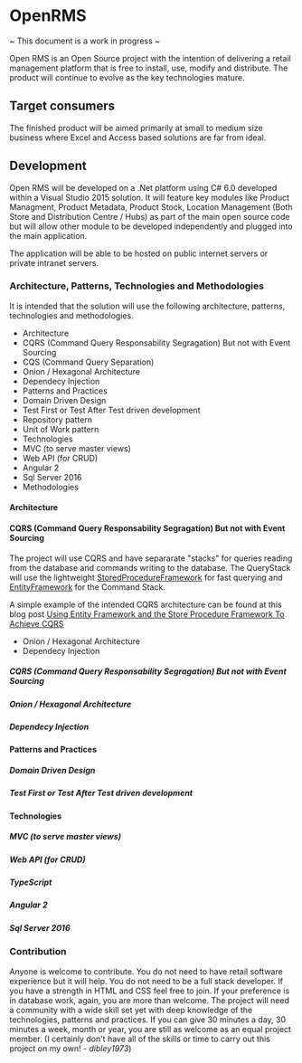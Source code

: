 # OpenRMS

~ This document is a work in progress ~

Open RMS is an Open Source project with the intention of delivering a retail management platform that is free to install, use, modify and distribute. The product will continue to evolve as the key technologies mature. 

## Target consumers

The finished product will be aimed primarily at small to medium size business where Excel and Access based solutions are far from ideal.



## Development
Open RMS will be developed on a .Net platform using C# 6.0 developed within a Visual Studio 2015 solution. It will feature key modules like Product Managment, Product Metadata, Product Stock, Location Management (Both Store and Distribution Centre / Hubs) as part of the main open source code but will allow other module to be developed independently and plugged into the main application.

The application will be able to be hosted on public internet servers or private intranet servers.


### Architecture, Patterns, Technologies and Methodologies

It is intended that the solution will use the following architecture, patterns, technologies and methodologies.
+ Architecture
 + CQRS (Command Query Responsability Segragation) But not with Event Sourcing
 + CQS (Command Query Separation)
 + Onion / Hexagonal Architecture
 + Dependecy Injection
+ Patterns and Practices
 + Domain Driven Design 
 + Test First or Test After Test driven development
 + Repository pattern
 + Unit of Work pattern
+ Technologies
 + MVC (to serve master views)
 + Web API (for CRUD)
 + Angular 2
 + Sql Server 2016
+ Methodologies

#### Architecture

#### CQRS (Command Query Responsability Segragation) But not with Event Sourcing
The project will use CQRS and have separarate "stacks" for queries reading from the database and commands writing to the database. The QueryStack will use the lightweight [StoredProcedureFramework](https://www.nuget.org/packages/Dibware.StoredProcedureFramework/) for fast querying and [EntityFramework](https://www.nuget.org/packages/EntityFramework/) for the Command Stack.

A simple example of the intended CQRS architecture can be found at this blog post [Using Entity Framework and the Store Procedure Framework To Achieve CQRS](http://www.duanewingett.info/2016/08/02/UsingEntityFrameworkAndTheStoreProcedureFrameworkToAchieveCQRSPart1.aspx)

+ Onion / Hexagonal Architecture
+ Dependecy Injection

##### CQRS (Command Query Responsability Segragation) But not with Event Sourcing
##### Onion / Hexagonal Architecture
##### Dependecy Injection

#### Patterns and Practices
##### Domain Driven Design 
##### Test First or Test After Test driven development

#### Technologies
##### MVC (to serve master views)
##### Web API (for CRUD)
##### TypeScript
##### Angular 2
##### Sql Server 2016


### Contribution

Anyone is welcome to contribute. You do not need to have retail software experience but it will help. You do not need to be a full stack developer. If you have a strength in HTML and CSS feel free to join. If your preference is in database work, again, you are more than welcome. The project will need a community with a wide skill set yet with deep knowledge of the technologies, patterns and practices. If you can give 30 minutes a day, 30 minutes a week, month or year, you are still as welcome as an equal project member. (I certainly don't have all of the skills or time to carry out this project on my own! - *dibley1973*)
